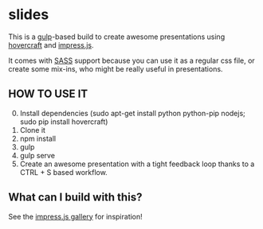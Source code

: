 slides
============

This is a [gulp](http://gulpjs.com/)-based build to create awesome presentations using [hovercraft](https://regebro.github.io/hovercraft/) and [impress.js](https://bartaz.github.io/impress.js/).

It comes with [SASS](http://sass-lang.com/) support because you can use it as a regular css file, or create some mix-ins, who might be really useful in presentations.


HOW TO USE IT
---------------

0. Install dependencies (sudo apt-get install python python-pip nodejs; sudo pip install hovercraft)
1. Clone it
2. npm install
3. gulp
4. gulp serve
5. Create an awesome presentation with a tight feedback loop thanks to a CTRL + S based workflow.


What can I build with this?
-----------------------------

See the [impress.js gallery](https://github.com/bartaz/impress.js/wiki/Examples-and-demos) for inspiration!
